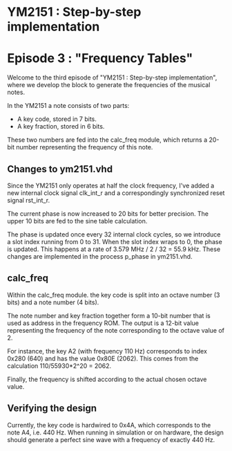 # YM2151 : Step-by-step implementation
# Episode 3 : "Frequency Tables"

Welcome to the third episode of "YM2151 : Step-by-step implementation", where
we develop the block to generate the frequencies of the musical notes.

In the YM2151 a note consists of two parts:
* A key code, stored in 7 bits.
* A key fraction, stored in 6 bits.

These two numbers are fed into the calc\_freq module, which returns a 20-bit
number representing the frequency of this note.

## Changes to ym2151.vhd
Since the YM2151 only operates at half the clock frequency, I've added
a new internal clock signal clk\_int\_r and a correspondingly synchronized
reset signal rst\_int\_r.

The current phase is now increased to 20 bits for better precision. The upper
10 bits are fed to the sine table calculation.

The phase is updated once every 32 internal clock cycles, so we introduce a
slot index running from 0 to 31.  When the slot index wraps to 0, the phase is
updated. This happens at a rate of 3.579 MHz / 2 / 32 = 55.9 kHz.  These
changes are implemented in the process p\_phase in ym2151.vhd.

## calc\_freq
Within the calc\_freq module. the key code is split into an octave number (3
bits) and a note number (4 bits).

The note number and key fraction together form a 10-bit number that is used as
address in the frequency ROM. The output is a 12-bit value representing the
frequency of the note corresponding to the octave value of 2.

For instance, the key A2 (with frequency 110 Hz) corresponds to index 0x280
(640) and has the value 0x80E (2062). This comes from the calculation
110/55930\*2^20 = 2062.

Finally, the frequency is shifted according to the actual chosen octave value.

## Verifying the design
Currently, the key code is hardwired to 0x4A, which corresponds to the note A4,
i.e.  440 Hz. When running in simulation or on hardware, the design should
generate a perfect sine wave with a frequency of exactly 440 Hz.


